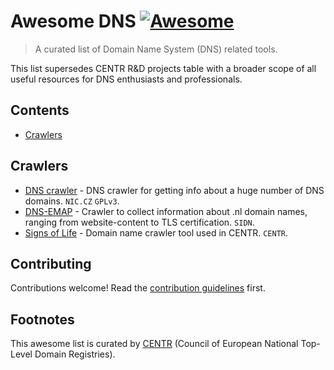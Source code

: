 # Awesome DNS [![Awesome](https://awesome.re/badge.svg)](https://awesome.re)

> A curated list of Domain Name System (DNS) related tools.

This list supersedes CENTR R&D projects table with a broader scope of all useful resources for DNS enthusiasts and professionals.

## Contents

- [Crawlers](#crawlers)


## Crawlers

- [DNS crawler](https://gitlab.labs.nic.cz/adam/dns-crawler) - DNS crawler for getting info about a huge number of DNS domains. `NIC.CZ` `GPLv3`.
- [DNS-EMAP](mailto:maarten.wullink@sidn.nl) - Crawler to collect information about .nl domain names, ranging from website-content to TLS certification. `SIDN`.
- [Signs of Life](https://gitlab.centr.org/centr/crawler/signs-of-life) - Domain name crawler tool used in CENTR. `CENTR`.


## Contributing

Contributions welcome! Read the [contribution guidelines](contributing.md) first.


## Footnotes

This awesome list is curated by [CENTR](https://centr.org) (Council of European National Top-Level Domain Registries).
